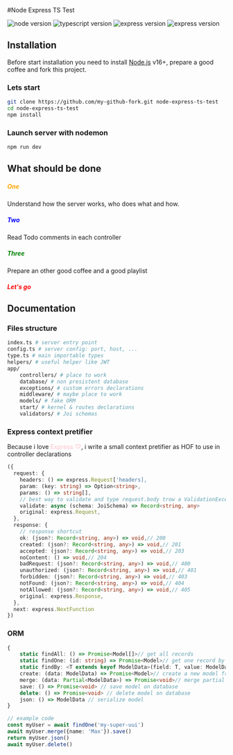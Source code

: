 #Node Express TS Test

![node version](https://img.shields.io/badge/Node-16+-green) ![typescript version](https://img.shields.io/badge/Typescript-5.1.6-blue) ![express version](https://img.shields.io/badge/Express-4.18.2-blue) ![express version](https://img.shields.io/badge/Studios-101-red)


## Installation

Before start installation you need to install [Node.js](https://nodejs.org/en/) v16+, prepare a good coffee and fork this project.

### Lets start

```sh
git clone https://github.com/my-github-fork.git node-express-ts-test
cd node-express-ts-test
npm install
```

### Launch server with nodemon

```sh
npm run dev
```

## What should be done

##### <font color="orange">One</font>
Understand how the server works, who does what and how.

##### <font color="blue">Two</font>
Read Todo comments in each controller

##### <font color="green">Three</font>
Prepare an other good coffee and a good playlist

##### <font color="red">Let's go</font>

## Documentation

### Files structure
```sh
index.ts # server entry point
config.ts # server config: port, host, ...
type.ts # main importable types
helpers/ # useful helper like JWT
app/
    controllers/ # place to work
    database/ # non presistent database
    exceptions/ # custom errors declarations
    middleware/ # maybe place to work
    models/ # fake ORM
    start/ # kernel & routes declarations
    validators/ # Joi schemas
```

### Express context pretifier
Because i love <font color="pink">Express ♡</font>, i write a small context pretifier as HOF to use in controller declarations
```typescript
({
  request: {
    headers: () => express.Request['headers],
    param: (key: string) => Option<string>,
    params: () => string[],
    // best way to validate and type request.body trow a ValidationException catch by exceptionsHandler
    validate: async (schema: JoiSchema) => Record<string, any>
    original: express.Request,
  },
  response: {
    // response shortcut
    ok: (json?: Record<string, any>) => void,// 200
    created: (json?: Record<string, any>) => void,// 201
    accepted: (json?: Record<string, any>) => void,// 203
    noContent: () => void,// 204
    badRequest: (json?: Record<string, any>) => void,// 400
    unauthorized: (json?: Record<string, any>) => void,// 401
    forbidden: (json?: Record<string, any>) => void,// 403
    notFound: (json?: Record<string, any>) => void,// 404
    notAllowed: (json?: Record<string, any>) => void,// 405
    original: express.Response,
  },
  next: express.NextFunction
})
```

### ORM
```typescript
{
    static findAll: () => Promise<Model[]>// get all records
    static findOne: (id: string) => Promise<Model>// get one record by id
    static findBy: <T extends keyof ModelData>(field: T, value: ModelData[T]) => Promise<Model>// get one record by field
    create: (data: ModelData) => Promise<Model>// create a new model from  data on database
    merge: (data: Partial<ModelData>) => Promise<void>// merge partial data with model
    save: () => Promise<void> // save model on database
    delete: () => Promise<void> // delete model on database
    json: () => ModelData // serialize model
}

// example code
const myUser = await findOne('my-super-uui')
await myUser.merge({name: 'Max'}).save()
return myUser.json()
await myUser.delete()
```